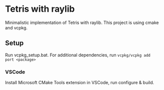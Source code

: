 # Tetris with raylib

Minimalistic implementation of Tetris with raylib. This project is using cmake and vcpkg.

## Setup

Run vcpkg_setup.bat.
For additional dependencies, run ```vcpkg/vcpkg add port <package>```

### VSCode

Install Microsoft CMake Tools extension in VSCode, run configure & build.

